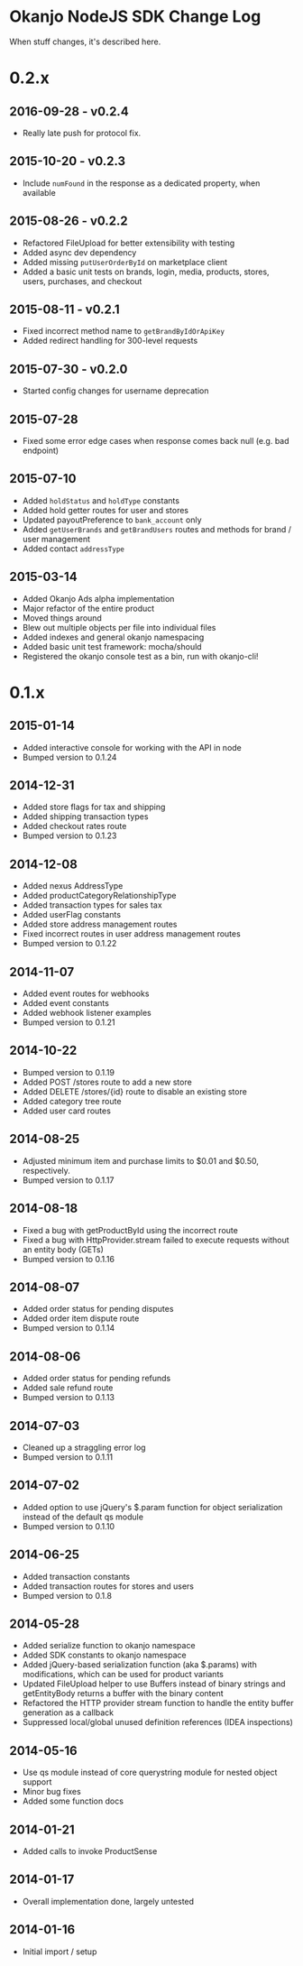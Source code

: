 
# Okanjo NodeJS SDK Change Log

When stuff changes, it's described here.

# 0.2.x

## 2016-09-28 - v0.2.4
 * Really late push for protocol fix.

## 2015-10-20 - v0.2.3
 * Include `numFound` in the response as a dedicated property, when available

## 2015-08-26 - v0.2.2
 * Refactored FileUpload for better extensibility with testing
 * Added async dev dependency
 * Added missing `putUserOrderById` on marketplace client
 * Added a basic unit tests on brands, login, media, products, stores, users, purchases, and checkout

## 2015-08-11 - v0.2.1
 * Fixed incorrect method name to `getBrandByIdOrApiKey`
 * Added redirect handling for 300-level requests

## 2015-07-30 - v0.2.0
 * Started config changes for username deprecation
 
## 2015-07-28
 * Fixed some error edge cases when response comes back null (e.g. bad endpoint) 

## 2015-07-10
 * Added `holdStatus` and `holdType` constants
 * Added hold getter routes for user and stores
 * Updated payoutPreference to `bank_account` only
 * Added `getUserBrands` and `getBrandUsers` routes and methods for brand / user management
 * Added contact `addressType`

## 2015-03-14
 * Added Okanjo Ads alpha implementation
 * Major refactor of the entire product
  * Moved things around
  * Blew out multiple objects per file into individual files
  * Added indexes and general okanjo namespacing
 * Added basic unit test framework: mocha/should
 * Registered the okanjo console test as a bin, run with okanjo-cli!

# 0.1.x

## 2015-01-14
 * Added interactive console for working with the API in node
 * Bumped version to 0.1.24

## 2014-12-31
 * Added store flags for tax and shipping
 * Added shipping transaction types
 * Added checkout rates route
 * Bumped version to 0.1.23

## 2014-12-08
 * Added nexus AddressType
 * Added productCategoryRelationshipType
 * Added transaction types for sales tax
 * Added userFlag constants
 * Added store address management routes
 * Fixed incorrect routes in user address management routes
 * Bumped version to 0.1.22

## 2014-11-07
 * Added event routes for webhooks
 * Added event constants
 * Added webhook listener examples
 * Bumped version to 0.1.21

## 2014-10-22
 * Bumped version to 0.1.19
 * Added POST /stores route to add a new store
 * Added DELETE /stores/{id} route to disable an existing store
 * Added category tree route
 * Added user card routes

## 2014-08-25
 * Adjusted minimum item and purchase limits to $0.01 and $0.50, respectively.
 * Bumped version to 0.1.17

## 2014-08-18
 * Fixed a bug with getProductById using the incorrect route
 * Fixed a bug with HttpProvider.stream failed to execute requests without an entity body (GETs)
 * Bumped version to 0.1.16

## 2014-08-07
 * Added order status for pending disputes
 * Added order item dispute route
 * Bumped version to 0.1.14

## 2014-08-06
 * Added order status for pending refunds
 * Added sale refund route
 * Bumped version to 0.1.13

## 2014-07-03
 * Cleaned up a straggling error log
 * Bumped version to 0.1.11

## 2014-07-02
 * Added option to use jQuery's $.param function for object serialization instead of the default qs module
 * Bumped version to 0.1.10

## 2014-06-25
 * Added transaction constants
 * Added transaction routes for stores and users
 * Bumped version to 0.1.8

## 2014-05-28
 * Added serialize function to okanjo namespace
 * Added SDK constants to okanjo namespace
 * Added jQuery-based serialization function (aka $.params) with modifications, which can be used for product variants
 * Updated FileUpload helper to use Buffers instead of binary strings and getEntityBody returns a buffer with the binary content
 * Refactored the HTTP provider stream function to handle the entity buffer generation as a callback
 * Suppressed local/global unused definition references (IDEA inspections)

## 2014-05-16
 * Use qs module instead of core querystring module for nested object support
 * Minor bug fixes
 * Added some function docs

## 2014-01-21
 * Added calls to invoke ProductSense

## 2014-01-17
 * Overall implementation done, largely untested
 
## 2014-01-16
 * Initial import / setup